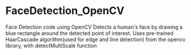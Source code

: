 # FaceDetection_OpenCV
Face Detection code using OpenCV
Detects a human's face by drawing a blue rectangle around the detected point of interest. Uses pre-trained HaarCascade algorithm(used for edge and line detection) 
from the opencv library, with detectMultiScale function
